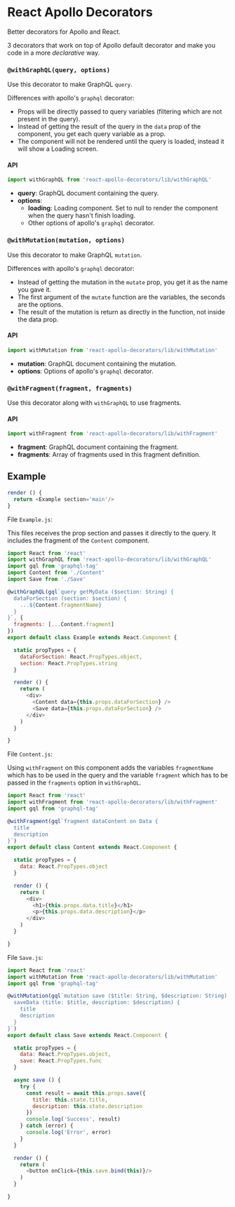 # React Apollo Decorators

Better decorators for Apollo and React.

3 decorators that work on top of Apollo default decorator and make you code in a more *declarative* way.

### ```@withGraphQL(query, options)```

Use this decorator to make GraphQL ```query```.

Differences with apollo's ```graphql``` decorator:

- Props will be directly passed to query variables (filtering which are not present in the query).
- Instead of getting the result of the query in the ```data``` prop of the component, you get each query variable as a prop.
- The component will not be rendered until the query is loaded, instead it will show a Loading screen.

#### API

```js
import withGraphQL from 'react-apollo-decorators/lib/withGraphQL'
```

- **query**: GraphQL document containing the query.
- **options**: 
  - **loading**: Loading component. Set to null to render the component when the query hasn't finish loading.
  - Other options of apollo's ```graphql``` decorator.

### ```@withMutation(mutation, options)```

Use this decorator to make GraphQL ```mutation```.

Differences with apollo's ```graphql``` decorator:

- Instead of getting the mutation in the ```mutate``` prop, you get it as the name you gave it.
- The first argument of the ```mutate``` function are the variables, the seconds are the options.
- The result of the mutation is return as directly in the function, not inside the data prop.

#### API

```js
import withMutation from 'react-apollo-decorators/lib/withMutation'
```

- **mutation**: GraphQL document containing the mutation.
- **options**: Options of apollo's ```graphql``` decorator.

### ```@withFragment(fragment, fragments)```

Use this decorator along with ```withGraphQL``` to use fragments.

#### API

```js
import withFragment from 'react-apollo-decorators/lib/withFragment'
```

- **fragment**: GraphQL document containing the fragment.
- **fragments**: Array of fragments used in this fragment definition.

## Example

```js
render () {
  return <Example section='main'/>
}
```

File ```Example.js```:

This files receives the prop section and passes it directly to the query.
It includes the fragment of the ```Content``` component.

```js
import React from 'react'
import withGraphQL from 'react-apollo-decorators/lib/withGraphQL'
import gql from 'graphql-tag'
import Content from './Content'
import Save from './Save'

@withGraphQL(gql`query getMyData ($section: String) {
  dataForSection (section: $section) {
    ...${Content.fragmentName}
  }
}`, {
  fragments: [...Content.fragment]
})
export default class Example extends React.Component {

  static propTypes = {
    dataForSection: React.PropTypes.object,
    section: React.PropTypes.string
  }

  render () {
    return (
      <div>
        <Content data={this.props.dataForSection} />
        <Save data={this.props.dataForSection} />
      </div>
    )
  }

}
```

File ```Content.js```:

Using ```withFragment``` on this component adds the variables ```fragmentName``` which has to be 
used in the query and the variable ```fragment``` which has to be passed in the ```fragments``` 
option in ```withGraphQL```.

```js
import React from 'react'
import withFragment from 'react-apollo-decorators/lib/withFragment'
import gql from 'graphql-tag'

@withFragment(gql`fragment dataContent on Data {
  title
  description
}`)
export default class Content extends React.Component {

  static propTypes = {
    data: React.PropTypes.object
  }

  render () {
    return (
      <div>
        <h1>{this.props.data.title}</h1>
        <p>{this.props.data.description}</p>
      </div>
    )
  }

}
```

File ```Save.js```:

```js
import React from 'react'
import withMutation from 'react-apollo-decorators/lib/withMutation'
import gql from 'graphql-tag'

@withMutation(gql`mutation save ($title: String, $description: String) {
  saveData (title: $title, description: $description) {
    title
    description
  }
}`)
export default class Save extends React.Component {

  static propTypes = {
    data: React.PropTypes.object,
    save: React.PropTypes.func
  }

  async save () {
    try {
      const result = await this.props.save({
        title: this.state.title,
        description: this.state.description
      })
      console.log('Success', result)
    } catch (error) {
      console.log('Error', error)
    }
  }

  render () {
    return (
      <button onClick={this.save.bind(this)}/>
    )
  }

}
```
